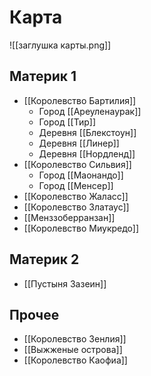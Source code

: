 # Карта
![[заглушка карты.png]]
## Материк 1
- [[Королевство Бартилия]]
	- Город [[Ареуленаурак]]
	- Город [[Тир]]
	- Деревня [[Блекстоун]]
	- Деревня [[Линер]]
	- Деревня [[Нордленд]]
- [[Королевство Сильвия]]
	- Город [[Маонандо]]
	- Город [[Менсер]]
- [[Королевство Жаласс]]
- [[Королевство Златаус]]
- [[Менззоберранзан]]
- [[Королевство Миукредо]]

## Материк 2
- [[Пустыня Зазеин]]

## Прочее
- [[Королевство Зенлия]]
- [[Выжженые острова]]
- [[Королевство Каофиа]]